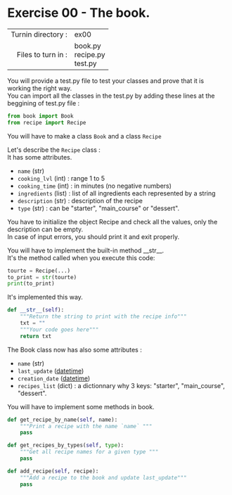 # Exercise 00 - The book.

|                         |                    |
| -----------------------:| ------------------ |
|   Turnin directory :    |  ex00              |
|   Files to turn in :    |  book.py<br>recipe.py<br>test.py  |

You will provide a test.py file to test your classes and prove that it is working the right way.  
You can import all the classes in the test.py by adding these lines at the beggining of test.py file :
```py
from book import Book
from recipe import Recipe
```

You will have to make a class `Book` and a class `Recipe`

Let's describe the `Recipe` class :  
It has some attributes.  
* `name`            (str)  
* `cooking_lvl`     (int) : range 1 to 5  
* `cooking_time`    (int) : in minutes (no negative numbers)  
* `ingredients`     (list) : list of all ingredients each represented by a string  
* `description`     (str) : description of the recipe  
* `type`            (str) : can be "starter", "main_course" or "dessert".   

You have to initialize the object Recipe and check all the values, only the description can be empty.  
In case of input errors, you should print it and exit properly.

You will have to implement the built-in method \_\_str\_\_.  
It's the method called when you execute this code:
```py
tourte = Recipe(...)
to_print = str(tourte)
print(to_print)
```

It's implemented this way.
```py
def __str__(self):
    """Return the string to print with the recipe info"""
    txt = ""
    """Your code goes here"""
    return txt
```

The Book class now has also some attributes :  
* `name`            (str)  
* `last_update`     ([datetime](https://docs.python.org/en/3/library/datetime.html#datetime.datetime))  
* `creation_date`   ([datetime](https://docs.python.org/en/3/library/datetime.html#datetime.datetime))  
* `recipes_list`    (dict)   : a dictionnary why 3 keys: "starter", "main_course", "dessert".

You will have to implement some methods in book.

```py
def get_recipe_by_name(self, name):
    """Print a recipe with the name `name` """
    pass

def get_recipes_by_types(self, type):
    """Get all recipe names for a given type """
    pass

def add_recipe(self, recipe):
    """Add a recipe to the book and update last_update"""
    pass
```
